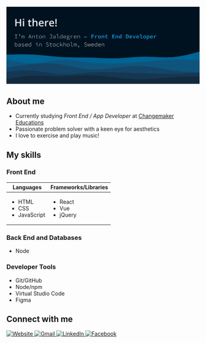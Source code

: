 ![](https://github.com/antonjaldegren/antonjaldegren/blob/main/banner.svg)

## About me
- Currently studying *Front End / App Developer* at [Changemaker Educations](https://cmeducations.se/)
- Passionate problem solver with a keen eye for aesthetics
- I love to exercise and play music!

## My skills
### Front End
<table>
  <thead>
    <th>Languages</th>
    <th>Frameworks/Libraries</th>
  </thead>
  <tbody>
    <td>
      <ul>
        <li>HTML</li>
        <li>CSS</li>
        <li>JavaScript</li>
      </ul>
    </td>
    <td>
      <ul>
        <li>React</li>
        <li>Vue</li>
        <li>jQuery</li>
      </ul>
    </td>
  </tbody>
</table>

### Back End and Databases
- Node

### Developer Tools
- Git/GitHub
- Node/npm
- Virtual Studio Code
- Figma


## Connect with me
<div>
  <a href="https://antonjaldegren.netlify.app/">
    <img src="https://img.shields.io/badge/my_website-1aa05e?style=for-the-badge&logo=googlechrome&logoColor=white" alt="Website"/>
  </a>
  <a href="mailto:anton.jaldegren@gmail.com">
    <img src="https://img.shields.io/badge/Email-D14836?style=for-the-badge&logo=gmail&logoColor=white" alt="Gmail"/>
  </a>
  <a href="https://www.linkedin.com/in/anton-jaldegren-3a79a6160/">
    <img src="https://img.shields.io/badge/LinkedIn-blue?style=for-the-badge&logo=linkedin&logoColor=white" alt="LinkedIn"/>
  </a>
  <a href="https://www.facebook.com/anton.jaldegren/">
    <img src="https://img.shields.io/badge/Facebook-1877F2?style=for-the-badge&logo=facebook&logoColor=white" alt="Facebook"/>
  </a>
</div>

<!--
**antonjaldegren/antonjaldegren** is a ✨ _special_ ✨ repository because its `README.md` (this file) appears on your GitHub profile.

Here are some ideas to get you started:

- 🔭 I’m currently working on ...
- 🌱 I’m currently learning ...
- 👯 I’m looking to collaborate on ...
- 🤔 I’m looking for help with ...
- 💬 Ask me about ...
- 📫 How to reach me: ...
- 😄 Pronouns: ...
- ⚡ Fun fact: ...
-->
